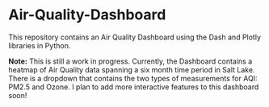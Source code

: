 # Air-Quality-Dashboard
This repository contains an Air Quality Dashboard using the Dash and Plotly libraries in Python.

**Note:** This is still a work in progress. Currently, the Dashboard contains a heatmap of Air Quality data spanning a six month time period in Salt Lake. There is a dropdown that contains the two types of measurements for AQI: PM2.5 and Ozone. I plan to add more interactive features to this dashboard soon!
